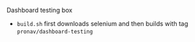 Dashboard testing box

- `build.sh` first downloads selenium and then builds with tag `pronav/dashboard-testing`
